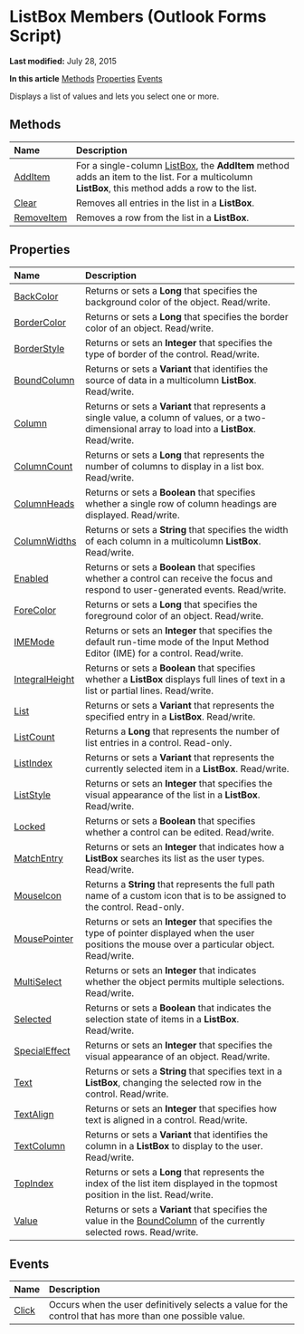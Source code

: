 
# ListBox Members (Outlook Forms Script)

 **Last modified:** July 28, 2015

 **In this article**
 [Methods](#sectionSection0)
 [Properties](#sectionSection1)
 [Events](#sectionSection2)


Displays a list of values and lets you select one or more.


## Methods
<a name="sectionSection0"> </a>



|**Name**|**Description**|
|:-----|:-----|
| [AddItem](e948d5ac-6d88-d825-e1ee-4a05fe934853.md)|For a single-column  [ListBox](f56ba480-f8fe-6d12-265e-3b0a9838af97.md), the  **AddItem** method adds an item to the list. For a multicolumn **ListBox**, this method adds a row to the list.|
| [Clear](1c02c94f-7f50-d996-a7c5-8015b786d29c.md)|Removes all entries in the list in a  **ListBox**.|
| [RemoveItem](4788abab-0798-f22e-5098-b76bb223f6c3.md)|Removes a row from the list in a  **ListBox**.|



## Properties
<a name="sectionSection1"> </a>



|**Name**|**Description**|
|:-----|:-----|
| [BackColor](afd66dd8-5261-59d2-c4a6-047a00868e03.md)|Returns or sets a  **Long** that specifies the background color of the object. Read/write.|
| [BorderColor](9b004ccd-da97-dd60-9d58-2c9b0db6a26c.md)|Returns or sets a  **Long** that specifies the border color of an object. Read/write.|
| [BorderStyle](8b5996d0-4e03-f6e5-4418-0a28f4ac390d.md)|Returns or sets an  **Integer** that specifies the type of border of the control. Read/write.|
| [BoundColumn](1ff447f0-7ae5-c90e-2fb9-0e4c280a7564.md)|Returns or sets a  **Variant** that identifies the source of data in a multicolumn **ListBox**. Read/write.|
| [Column](9ad2c048-28f2-78d9-2f9d-b90c15f7967e.md)|Returns or sets a  **Variant** that represents a single value, a column of values, or a two-dimensional array to load into a **ListBox**. Read/write.|
| [ColumnCount](8ae3ba58-4ac6-4609-b159-2b353037b949.md)|Returns or sets a  **Long** that represents the number of columns to display in a list box. Read/write.|
| [ColumnHeads](7c7fba76-e513-db45-b485-b3500d705d6c.md)|Returns or sets a  **Boolean** that specifies whether a single row of column headings are displayed. Read/write.|
| [ColumnWidths](380ded70-6467-3767-17b2-3c4e84dc60dd.md)|Returns or sets a  **String** that specifies the width of each column in a multicolumn **ListBox**. Read/write.|
| [Enabled](e1c27c6c-147a-08ab-9d63-cfb6655e6386.md)|Returns or sets a  **Boolean** that specifies whether a control can receive the focus and respond to user-generated events. Read/write.|
| [ForeColor](5077b41b-5403-9644-2fa0-84397043693b.md)|Returns or sets a  **Long** that specifies the foreground color of an object. Read/write.|
| [IMEMode](c4e863d8-a581-2c45-92cc-1f6304692f76.md)|Returns or sets an  **Integer** that specifies the default run-time mode of the Input Method Editor (IME) for a control. Read/write.|
| [IntegralHeight](b8574796-ec7a-c61a-4e87-cebb90220c5c.md)|Returns or sets a  **Boolean** that specifies whether a **ListBox** displays full lines of text in a list or partial lines. Read/write.|
| [List](3eb66479-c7d2-13d7-ebd3-1a09eb136dbe.md)|Returns or sets a  **Variant** that represents the specified entry in a **ListBox**. Read/write.|
| [ListCount](1a06637a-8c23-e7a5-f7e4-7a04dcb227fc.md)|Returns a  **Long** that represents the number of list entries in a control. Read-only.|
| [ListIndex](c3eb93ea-bc47-6c2c-f80d-c9b53f797ef3.md)|Returns or sets a  **Variant** that represents the currently selected item in a **ListBox**. Read/write.|
| [ListStyle](4abbd557-b80f-e940-873f-8527e30b4a2e.md)|Returns or sets an  **Integer** that specifies the visual appearance of the list in a **ListBox**. Read/write.|
| [Locked](46e88f84-b57a-d454-3e0a-6ee8c5dacc73.md)|Returns or sets a  **Boolean** that specifies whether a control can be edited. Read/write.|
| [MatchEntry](8a4b99c5-2c22-a02a-e79b-6d1af40f7bfc.md)|Returns or sets an  **Integer** that indicates how a **ListBox** searches its list as the user types. Read/write.|
| [MouseIcon](5686f8d5-ea80-4097-1b17-4dc925eec878.md)|Returns a  **String** that represents the full path name of a custom icon that is to be assigned to the control. Read-only.|
| [MousePointer](4add5e4b-51d3-72a2-1459-47056201ec7a.md)|Returns or sets an  **Integer** that specifies the type of pointer displayed when the user positions the mouse over a particular object. Read/write.|
| [MultiSelect](4ecc299b-0733-aa23-e820-f341ac80a0fa.md)|Returns or sets an  **Integer** that indicates whether the object permits multiple selections. Read/write.|
| [Selected](653a977d-5ef8-0bd8-d851-927f03942a2c.md)|Returns or sets a  **Boolean** that indicates the selection state of items in a **ListBox**. Read/write.|
| [SpecialEffect](d461a449-844e-2cd1-f2ca-a43849e987fa.md)|Returns or sets an  **Integer** that specifies the visual appearance of an object. Read/write.|
| [Text](8001cbd2-b00c-7a91-9ee6-d367ff94868b.md)|Returns or sets a  **String** that specifies text in a **ListBox**, changing the selected row in the control. Read/write.|
| [TextAlign](b6c7232c-feef-d43b-ca4f-d8521ddd50ff.md)|Returns or sets an  **Integer** that specifies how text is aligned in a control. Read/write.|
| [TextColumn](ecdd6bc6-f50e-9b6d-3c99-c1e282b3444a.md)|Returns or sets a  **Variant** that identifies the column in a **ListBox** to display to the user. Read/write.|
| [TopIndex](cc8b411b-25f5-80c9-77f3-a623a958e2fe.md)|Returns or sets a  **Long** that represents the index of the list item displayed in the topmost position in the list. Read/write.|
| [Value](571ea3ea-57ed-71e4-75a0-d5e0cf7b9211.md)|Returns or sets a  **Variant** that specifies the value in the [BoundColumn](1ff447f0-7ae5-c90e-2fb9-0e4c280a7564.md) of the currently selected rows. Read/write.|



## Events
<a name="sectionSection2"> </a>



|**Name**|**Description**|
|:-----|:-----|
| [Click](a3b32670-d20c-a5cc-d236-041cbe155779.md)|Occurs when the user definitively selects a value for the control that has more than one possible value.|


